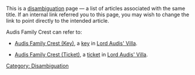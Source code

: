 This is a [disambiguation](:Category:_Disambiguation.md "wikilink") page
— a list of articles associated with the same title. If an internal link
referred you to this page, you may wish to change the link to point
directly to the intended article.

Audis Family Crest can refer to:

-   [Audis Family Crest (Key)](Audis_Family_Crest_(Key) "wikilink"), a
    [key](:Category:_Keys.md "wikilink") in [Lord Audis'
    Villa](:Category:_Lord_Audis'_Villa.md "wikilink").

<!-- -->

-   [Audis Family Crest
    (Ticket)](Audis_Family_Crest_(Ticket) "wikilink"), a
    [ticket](:Category:_Tickets.md "wikilink") in [Lord Audis'
    Villa](:Category:_Lord_Audis'_Villa.md "wikilink").

[Category: Disambiguation](Category:_Disambiguation "wikilink")
